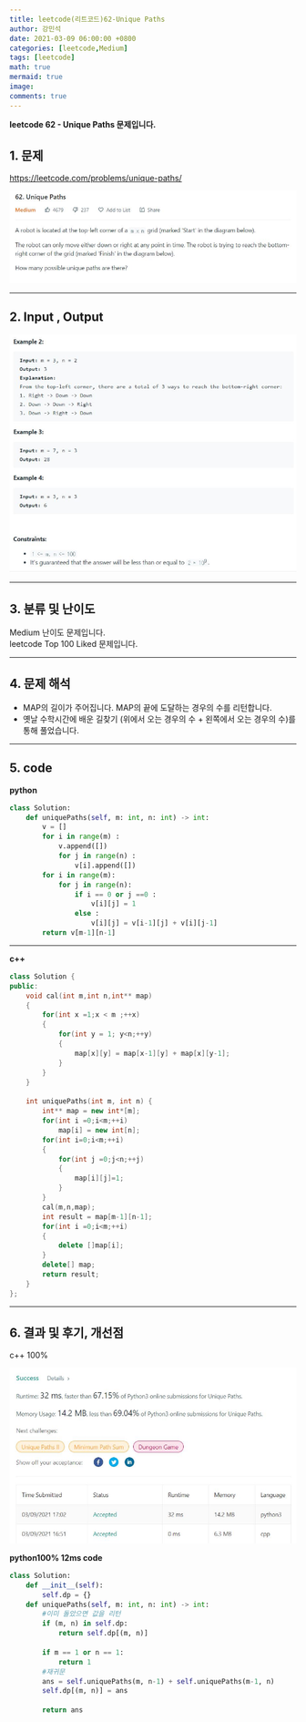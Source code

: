 ```yaml
---
title: leetcode(리트코드)62-Unique Paths
author: 강민석
date: 2021-03-09 06:00:00 +0800
categories: [leetcode,Medium]
tags: [leetcode]
math: true
mermaid: true
image: 
comments: true
---
```


**leetcode 62 - Unique Paths 문제입니다.**

## 1. 문제
<https://leetcode.com/problems/unique-paths/>  

![](/assets/img/sample/leetcode/62/Problem.JPG)

-----  

## 2. Input , Output

![](/assets/img/sample/leetcode/62/input.JPG)  

-----  

## 3. 분류 및 난이도

Medium 난이도 문제입니다.  
leetcode Top 100 Liked 문제입니다.  


-----  

## 4. 문제 해석

- MAP의 길이가 주어집니다. MAP의 끝에 도달하는 경우의 수를 리턴합니다.
- 옛날 수학시간에 배운 길찾기 (위에서 오는 경우의 수 + 왼쪽에서 오는 경우의 수)를 통해 풀었습니다.



-----  

## 5. code

**python**

```python
class Solution:
    def uniquePaths(self, m: int, n: int) -> int:
        v = []
        for i in range(m) : 
            v.append([])
            for j in range(n) :
                v[i].append([])
        for i in range(m):
            for j in range(n):
                if i == 0 or j ==0 : 
                    v[i][j] = 1 
                else : 
                    v[i][j] = v[i-1][j] + v[i][j-1]
        return v[m-1][n-1]
```

-----  

**c++**

```c++
class Solution {
public:
    void cal(int m,int n,int** map)
    {
        for(int x =1;x < m ;++x)   
        {
            for(int y = 1; y<n;++y)
            {
                map[x][y] = map[x-1][y] + map[x][y-1];
            }
        }
    }
    
    int uniquePaths(int m, int n) {
        int** map = new int*[m];
        for(int i =0;i<m;++i)
            map[i] = new int[n];
        for(int i=0;i<m;++i)
        {
            for(int j =0;j<n;++j)
            {
                map[i][j]=1;
            }
        }
        cal(m,n,map);
        int result = map[m-1][n-1];
        for(int i =0;i<m;++i)
        {
            delete []map[i];
        }
        delete[] map;
        return result;
    }
};
```


-----

## 6. 결과 및 후기, 개선점

c++ 100%

![](/assets/img/sample/leetcode/62/result.JPG)  



**python100% 12ms code**

```python
class Solution:
    def __init__(self):
        self.dp = {} 
    def uniquePaths(self, m: int, n: int) -> int:
        #이미 돌았으면 값을 리턴
        if (m, n) in self.dp:
            return self.dp[(m, n)]
        
        if m == 1 or n == 1:
            return 1
        #재귀문
        ans = self.uniquePaths(m, n-1) + self.uniquePaths(m-1, n)
        self.dp[(m, n)] = ans
        
        return ans
```